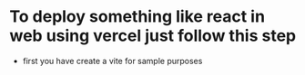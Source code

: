 # To deploy something like react in web using vercel just follow this step

- first you have create a vite for sample purposes 

```php